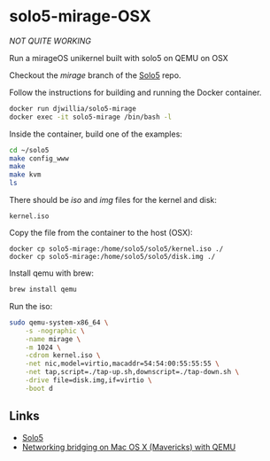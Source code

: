 # solo5-mirage-OSX

_NOT QUITE WORKING_

Run a mirageOS unikernel built with solo5 on QEMU on OSX

Checkout the _mirage_ branch of the [Solo5](https://github.com/djwillia/solo5/tree/mirage) repo.

Follow the instructions for building and running the Docker container.

```sh
docker run djwillia/solo5-mirage
docker exec -it solo5-mirage /bin/bash -l
```

Inside the container, build one of the examples:
```sh
cd ~/solo5
make config_www
make
make kvm
ls
```

There should be _iso_ and _img_ files for the kernel and disk:
```
kernel.iso
```

Copy the file from the container to the host (OSX):
```
docker cp solo5-mirage:/home/solo5/solo5/kernel.iso ./
docker cp solo5-mirage:/home/solo5/solo5/disk.img ./
```

Install qemu with brew:
```sh
brew install qemu
```

Run the iso:
```sh
sudo qemu-system-x86_64 \
    -s -nographic \
    -name mirage \
    -m 1024 \
    -cdrom kernel.iso \
    -net nic,model=virtio,macaddr=54:54:00:55:55:55 \
    -net tap,script=./tap-up.sh,downscript=./tap-down.sh \
    -drive file=disk.img,if=virtio \
    -boot d
```

## Links

* [Solo5](https://github.com/djwillia/solo5/tree/mirage)
* [Networking bridging on Mac OS X (Mavericks) with QEMU](http://drupal.bitfunnel.net/drupal/macosx-bridge-qemu)

